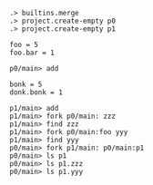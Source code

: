 ```ucm:hide
.> builtins.merge
.> project.create-empty p0
.> project.create-empty p1
```

```unison
foo = 5
foo.bar = 1
```

```ucm
p0/main> add
```

```unison
bonk = 5
donk.bonk = 1
```

```ucm
p1/main> add
p1/main> fork p0/main: zzz
p1/main> find zzz
p1/main> fork p0/main:foo yyy
p1/main> find yyy
p0/main> fork p1/main: p0/main:p1
p0/main> ls p1
p0/main> ls p1.zzz
p0/main> ls p1.yyy
```
